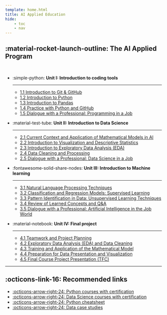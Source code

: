 ```yaml
---
template: home.html
title: AI Applied Education
hide:
    - toc
    - nav
---
```


## :material-rocket-launch-outline: The AI Applied Program

</br>

<div class="unit row-2" markdown>

- :simple-python: **Unit I: Introduction to coding tools**  

    --- 

    - [1.1 Introduction to Git & GitHub](program/unit-1/11-introduction-to-git-and-github)
    - [1.2 Introduction to Python](program/unit-1/12-introduction-to-python)
    - [1.3 Introduction to Pandas](program/unit-1/13-introduction-to-pandas)
    - [1.4 Practice with Python and GitHub](14-practice-with-python-and-pandas)
    - [1.5 Dialogue with a Professional: Programming in a Job](15-dialogue-with-a-professional)
    
    

- :material-test-tube: **Unit II: Introduction to Data Science**  

    ---  

    - [2.1 Current Context and Application of Mathematical Models in AI](#)
    - [2.2 Introduction to Visualization and Descriptive Statistics](#)
    - [2.3 Introduction to Exploratory Data Analysis (EDA)](#)
    - [2.4 Data Cleaning and Processing](#)
    - [2.5 Dialogue with a Professional: Data Science in a Job](#)

- :fontawesome-solid-share-nodes: **Unit III: Introduction to Machine learning**  

    ---  

    - [3.1 Natural Language Processing Techniques](#)
    - [3.2 Classification and Regression Models: Supervised Learning](#)
    - [3.3 Pattern Identification in Data: Unsupervised Learning Techniques](#)
    - [3.4 Review of Learned Concepts and Q&A](#)
    - [3.5 Dialogue with a Professional: Artificial Intelligence in the Job World](#)

- :material-notebook: **Unit IV: Final project**  

    ---  

    - [4.1 Teamwork and Project Planning](#)
    - [4.2 Exploratory Data Analysis (EDA) and Data Cleaning](#)
    - [4.3 Training and Application of the Mathematical Model](#)
    - [4.4 Preparation for Data Presentation and Visualization](#)
    - [4.5 Final Course Project Presentation (TFC)](#)

</div>

---

## :octicons-link-16: Recommended links

<div class="grid row-2" markdown>

- [:octicons-arrow-right-24: Python courses with certification](https://www.codecademy.com/catalog/language/python)
- [:octicons-arrow-right-24: Data Science courses with certification](https://www.codecademy.com/catalog/subject/data-science)
- [:octicons-arrow-right-24: Python cheatsheet](https://carlosgrande.me/wp-content/uploads/2020/01/Cheatsheet_Python.pdf)
- [:octicons-arrow-right-24: Data case studies](https://carlosgrande.me/#case-studies/)

</div>
